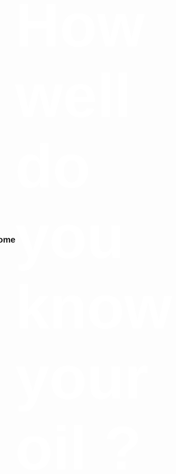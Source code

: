 # oilhome
<!DOCTYPE html>
<html lang="en">
<head>
  <meta charset="UTF-8">
  <meta name="viewport" content="width=device-width, initial-scale=1.0">
  <title>Your Website</title>
  <style>
    body {
      margin: 0;
      padding: 0;
      font-family: Arial, sans-serif;
      background: url('https://github.com/mutualite/oilhome/blob/main/Gemini_Generated_Image.jpg') center/cover no-repeat; /* Replace 'your-image.jpg' with the path to your background image */
      height: 100vh;
      display: flex;
      align-items: center;
      justify-content: center;
    }

    #yellowStrip {
      background-color:#FFD700;
      padding: 100px;
      text-align: center;
      max-width: 100%;
      opacity: 1; /* Adjust the opacity as needed */
    }

    #textOnStrip {
      color: white; /* Change text color as needed */
      font-size: 200px;
      font-weight: bold;
      text-align: left;
    }
  </style>
</head>
<body>
  <div id="yellowStrip">
    <p id="textOnStrip">How well do you know your oil ?</p>
  </div>
</body>
</html>
